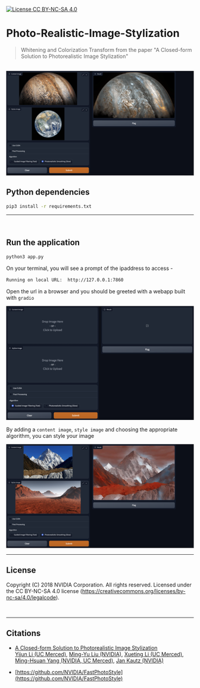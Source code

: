 [![License CC BY-NC-SA 4.0](https://img.shields.io/badge/license-CC4.0-blue.svg)](https://raw.githubusercontent.com/NVIDIA/FastPhotoStyle/master/LICENSE.md)

# Photo-Realistic-Image-Stylization

> Whitening and Colorization Transform from the paper "A Closed-form Solution to Photorealistic Image Stylization"
<br />

<img src="resources/planets.png" width="800" title="Jupiter Earth Stylization results"> 

## Python dependencies

```sh
pip3 install -r requirements.txt
```

---

<br />

## Run the application

```sh
python3 app.py
```

On your terminal, you will see a prompt of the ipaddress to access - 

```sh
Running on local URL:  http://127.0.0.1:7860
```

Open the url in a browser and you should be greeted with a webapp built with `gradio`

<img src="resources/sample.png" width="800" title="Sample WebApp"> 

By adding a `content image`, `style image` and choosing the appropriate algorithm, you can style your image

<img src="resources/peak.png" width="800" title="K2 + Mars Sample"> 

---

## License
Copyright (C) 2018 NVIDIA Corporation.  All rights reserved.
Licensed under the CC BY-NC-SA 4.0 license (https://creativecommons.org/licenses/by-nc-sa/4.0/legalcode).

<br />

---

## Citations

- [A Closed-form Solution to Photorealistic Image Stylization](https://arxiv.org/abs/1802.06474) <br> 
[Yijun Li (UC Merced)](https://sites.google.com/site/yijunlimaverick/), [Ming-Yu Liu (NVIDIA)](http://mingyuliu.net/), [Xueting Li (UC Merced)](https://sunshineatnoon.github.io/), [Ming-Hsuan Yang (NVIDIA, UC Merced)](http://faculty.ucmerced.edu/mhyang/), [Jan Kautz (NVIDIA)](http://jankautz.com/) <br>

- [https://github.com/NVIDIA/FastPhotoStyle](https://github.com/NVIDIA/FastPhotoStyle) <br>

